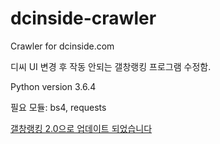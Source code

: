 # dcinside-crawler

Crawler for dcinside.com

디씨 UI 변경 후 작동 안되는 갤창랭킹 프로그램 수정함.

Python version 3.6.4

필요 모듈: bs4, requests

<a href='https://github.com/hanel2527/dcinisde-crawler.ver.2'>갤창랭킹 2.0으로 업데이트 되었습니다</a>
